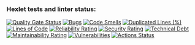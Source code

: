 ### Hexlet tests and linter status:
[![Quality Gate Status](https://sonarcloud.io/api/project_badges/measure?project=AndreyMyurzep_java-project-612&metric=alert_status)](https://sonarcloud.io/summary/new_code?id=AndreyMyurzep_java-project-612)
[![Bugs](https://sonarcloud.io/api/project_badges/measure?project=AndreyMyurzep_java-project-612&metric=bugs)](https://sonarcloud.io/summary/new_code?id=AndreyMyurzep_java-project-612)
[![Code Smells](https://sonarcloud.io/api/project_badges/measure?project=AndreyMyurzep_java-project-612&metric=code_smells)](https://sonarcloud.io/summary/new_code?id=AndreyMyurzep_java-project-612)
[![Duplicated Lines (%)](https://sonarcloud.io/api/project_badges/measure?project=AndreyMyurzep_java-project-612&metric=duplicated_lines_density)](https://sonarcloud.io/summary/new_code?id=AndreyMyurzep_java-project-612)
[![Lines of Code](https://sonarcloud.io/api/project_badges/measure?project=AndreyMyurzep_java-project-612&metric=ncloc)](https://sonarcloud.io/summary/new_code?id=AndreyMyurzep_java-project-612)
[![Reliability Rating](https://sonarcloud.io/api/project_badges/measure?project=AndreyMyurzep_java-project-612&metric=reliability_rating)](https://sonarcloud.io/summary/new_code?id=AndreyMyurzep_java-project-612)
[![Security Rating](https://sonarcloud.io/api/project_badges/measure?project=AndreyMyurzep_java-project-612&metric=security_rating)](https://sonarcloud.io/summary/new_code?id=AndreyMyurzep_java-project-612)
[![Technical Debt](https://sonarcloud.io/api/project_badges/measure?project=AndreyMyurzep_java-project-612&metric=sqale_index)](https://sonarcloud.io/summary/new_code?id=AndreyMyurzep_java-project-612)
[![Maintainability Rating](https://sonarcloud.io/api/project_badges/measure?project=AndreyMyurzep_java-project-612&metric=sqale_rating)](https://sonarcloud.io/summary/new_code?id=AndreyMyurzep_java-project-612)
[![Vulnerabilities](https://sonarcloud.io/api/project_badges/measure?project=AndreyMyurzep_java-project-612&metric=vulnerabilities)](https://sonarcloud.io/summary/new_code?id=AndreyMyurzep_java-project-612)
[![Actions Status](https://github.com/AndreyMyurzep/java-project-61/actions/workflows/hexlet-check.yml/badge.svg)](https://github.com/AndreyMyurzep/java-project-61/actions)
